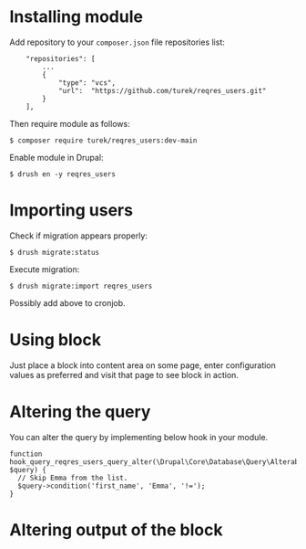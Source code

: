 # Installing module

Add repository to your `composer.json` file repositories list:
```
    "repositories": [
        ...
        {
            "type": "vcs",
            "url":  "https://github.com/turek/reqres_users.git"
        }
    ],
```

Then require module as follows:

```
$ composer require turek/reqres_users:dev-main
```

Enable module in Drupal:
```
$ drush en -y reqres_users
```

# Importing users

Check if migration appears properly:

```
$ drush migrate:status
```

Execute migration:
```
$ drush migrate:import reqres_users
```

Possibly add above to cronjob.

# Using block

Just place a block into content area on some page, enter configuration values
as preferred and visit that page to see block in action.

# Altering the query

You can alter the query by implementing below hook in your module.

```
function hook_query_reqres_users_query_alter(\Drupal\Core\Database\Query\AlterableInterface $query) {
  // Skip Emma from the list.
  $query->condition('first_name', 'Emma', '!=');
}
```

# Altering output of the block

